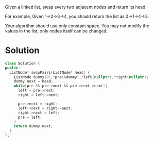 Given a linked list, swap every two adjacent nodes and return its head.

For example,
Given 1->2->3->4, you should return the list as 2->1->4->3.

Your algorithm should use only constant space. You may not modify the values in the list, only nodes itself can be changed.

# Solution
  
```cpp
class Solution {
public:
  ListNode* swapPairs(ListNode* head) {
    ListNode dummy(0),*pre(&dummy),*left(nullptr),*right(nullptr);
    dummy.next = head;
    while(pre && pre->next && pre->next->next){
      left = pre->next;
      right = left->next;

      pre->next = right;
      left->next = right->next;
      right->next = left;
      pre = left;
    }
    return dummy.next;
  }
};
```
